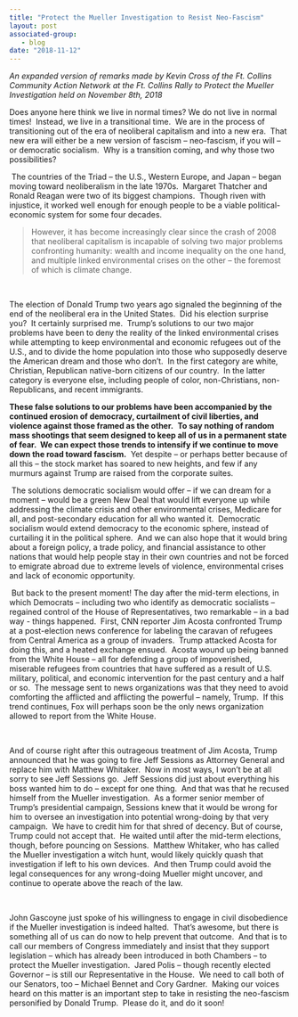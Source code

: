 ```yaml
---
title: "Protect the Mueller Investigation to Resist Neo-Fascism"
layout: post
associated-group:
   - blog
date: "2018-11-12"
---
```


_An expanded version of remarks made by Kevin Cross of the Ft. Collins Community Action Network at the Ft. Collins Rally to Protect the Mueller Investigation held on November 8th, 2018_

Does anyone here think we live in normal times? We do not live in normal times!  Instead, we live in a transitional time.  We are in the process of transitioning out of the era of neoliberal capitalism and into a new era.  That new era will either be a new version of fascism – neo-fascism, if you will – or democratic socialism.  Why is a transition coming, and why those two possibilities?

 The countries of the Triad – the U.S., Western Europe, and Japan – began moving toward neoliberalism in the late 1970s.  Margaret Thatcher and Ronald Reagan were two of its biggest champions.  Though riven with injustice, it worked well enough for enough people to be a viable political-economic system for some four decades.

> However, it has become increasingly clear since the crash of 2008 that neoliberal capitalism is incapable of solving two major problems confronting humanity: wealth and income inequality on the one hand, and multiple linked environmental crises on the other – the foremost of which is climate change.

 

The election of Donald Trump two years ago signaled the beginning of the end of the neoliberal era in the United States.  Did his election surprise you?  It certainly surprised me.  Trump’s solutions to our two major problems have been to deny the reality of the linked environmental crises while attempting to keep environmental and economic refugees out of the U.S., and to divide the home population into those who supposedly deserve the American dream and those who don’t.  In the first category are white, Christian, Republican native-born citizens of our country.  In the latter category is everyone else, including people of color, non-Christians, non-Republicans, and recent immigrants.

**These false solutions to our problems have been accompanied by the continued erosion of democracy, curtailment of civil liberties, and violence against those framed as the other.**  **To say nothing of random mass shootings that seem designed to keep all of us in a permanent state of fear.  We can expect those trends to intensify if we continue to move down the road toward fascism.**  Yet despite – or perhaps better because of all this – the stock market has soared to new heights, and few if any murmurs against Trump are raised from the corporate suites.

 The solutions democratic socialism would offer – if we can dream for a moment – would be a green New Deal that would lift everyone up while addressing the climate crisis and other environmental crises, Medicare for all, and post-secondary education for all who wanted it.  Democratic socialism would extend democracy to the economic sphere, instead of curtailing it in the political sphere.  And we can also hope that it would bring about a foreign policy, a trade policy, and financial assistance to other nations that would help people stay in their own countries and not be forced to emigrate abroad due to extreme levels of violence, environmental crises and lack of economic opportunity.

 But back to the present moment! The day after the mid-term elections, in which Democrats – including two who identify as democratic socialists – regained control of the House of Representatives, two remarkable – in a bad way - things happened.  First, CNN reporter Jim Acosta confronted Trump at a post-election news conference for labeling the caravan of refugees from Central America as a group of invaders.  Trump attacked Acosta for doing this, and a heated exchange ensued.  Acosta wound up being banned from the White House – all for defending a group of impoverished, miserable refugees from countries that have suffered as a result of U.S. military, political, and economic intervention for the past century and a half or so.  The message sent to news organizations was that they need to avoid comforting the afflicted and afflicting the powerful – namely, Trump.  If this trend continues, Fox will perhaps soon be the only news organization allowed to report from the White House.

 

And of course right after this outrageous treatment of Jim Acosta, Trump announced that he was going to fire Jeff Sessions as Attorney General and replace him with Matthew Whitaker.  Now in most ways, I won’t be at all sorry to see Jeff Sessions go.  Jeff Sessions did just about everything his boss wanted him to do – except for one thing.  And that was that he recused himself from the Mueller investigation.  As a former senior member of Trump’s presidential campaign, Sessions knew that it would be wrong for him to oversee an investigation into potential wrong-doing by that very campaign.  We have to credit him for that shred of decency. But of course, Trump could not accept that.  He waited until after the mid-term elections, though, before pouncing on Sessions.  Matthew Whitaker, who has called the Mueller investigation a witch hunt, would likely quickly quash that investigation if left to his own devices.  And then Trump could avoid the legal consequences for any wrong-doing Mueller might uncover, and continue to operate above the reach of the law.

 

John Gascoyne just spoke of his willingness to engage in civil disobedience if the Mueller investigation is indeed halted.  That’s awesome, but there is something all of us can do now to help prevent that outcome.  And that is to call our members of Congress immediately and insist that they support legislation – which has already been introduced in both Chambers – to protect the Mueller investigation.  Jared Polis – though recently elected Governor – is still our Representative in the House.  We need to call both of our Senators, too – Michael Bennet and Cory Gardner.  Making our voices heard on this matter is an important step to take in resisting the neo-fascism personified by Donald Trump.  Please do it, and do it soon!
